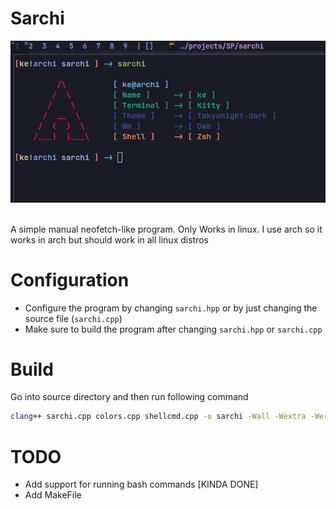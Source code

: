 # Sarchi

![Sarchi Image](./img/img.png?raw=true "Sarchi Image")

<br>
A simple manual neofetch-like program.
Only Works in linux.
I use arch so it works in arch but should work in all linux distros

# Configuration
- Configure the program by changing `sarchi.hpp` or by just changing the source file (`sarchi.cpp`)
- Make sure to build the program after changing `sarchi.hpp` or `sarchi.cpp`

# Build
Go into source directory and then run following command
```bash
clang++ sarchi.cpp colors.cpp shellcmd.cpp -o sarchi -Wall -Wextra -Werror -O3

```

# TODO 

- Add support for running bash commands \[KINDA DONE\]
- Add MakeFile

